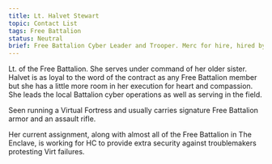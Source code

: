 ```yaml
---
title: Lt. Halvet Stewart
topic: Contact List
tags: Free Battalion
status: Neutral
brief: Free Battalion Cyber Leader and Trooper. Merc for hire, hired by HC.
---
```


Lt. of the Free Battalion. She serves under command of her older sister. Halvet is as loyal to the word of the contract as any Free Battalion member but she has a little more room in her execution for heart and compassion. She leads the local Battalion cyber operations as well as serving in the field. 

Seen running a Virtual Fortress and usually carries signature Free Battalion armor and an assault rifle. 

Her current assignment, along with almost all of the Free Battalion in The Enclave, is working for HC to provide extra security against troublemakers protesting Virt failures. 